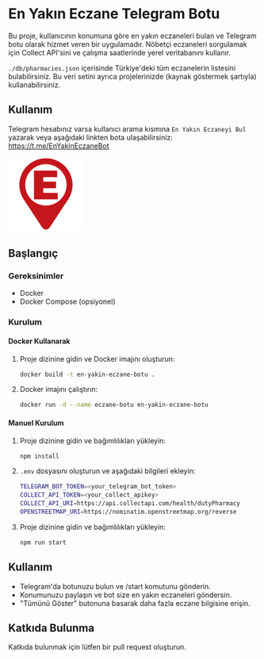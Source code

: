 # En Yakın Eczane Telegram Botu

Bu proje, kullanıcının konumuna göre en yakın eczaneleri bulan ve Telegram botu olarak hizmet veren bir uygulamadır. Nöbetçi eczaneleri sorgulamak için Collect API'sini ve çalışma saatlerinde yerel veritabanını kullanır.

`./db/pharmacies.json` içerisinde Türkiye'deki tüm eczanelerin listesini bulabilirsiniz. Bu veri setini ayrıca projelerinizde (kaynak göstermek şartıyla) kullanabilirsiniz.

## Kullanım

Telegram hesabınız varsa kullanıcı arama kısmına `En Yakın Eczaneyi Bul` yazarak veya aşağıdaki linkten bota ulaşabilirsiniz:
https://t.me/EnYakinEczaneBot

<a href="https://t.me/EnYakinEczaneBot"><img src="./img/bot-logo.png" width="150" /></a>

## Başlangıç

### Gereksinimler

- Docker
- Docker Compose (opsiyonel)

### Kurulum

#### Docker Kullanarak

1. Proje dizinine gidin ve Docker imajını oluşturun:

   ```bash
   docker build -t en-yakin-eczane-botu .
   ```

2. Docker imajını çalıştırın:

   ```bash
   docker run -d --name eczane-botu en-yakin-eczane-botu
   ```

#### Manuel Kurulum

1. Proje dizinine gidin ve bağımlılıkları yükleyin:

   ```bash
   npm install
   ```

2. `.env` dosyasını oluşturun ve aşağıdaki bilgileri ekleyin:

   ```bash
   TELEGRAM_BOT_TOKEN=<your_telegram_bot_token>
   COLLECT_API_TOKEN=<your_collect_apikey>
   COLLECT_API_URI=https://api.collectapi.com/health/dutyPharmacy
   OPENSTREETMAP_URI=https://nominatim.openstreetmap.org/reverse
   ```

3. Proje dizinine gidin ve bağımlılıkları yükleyin:

   ```bash
   npm run start
   ```

## Kullanım
- Telegram'da botunuzu bulun ve /start komutunu gönderin.
- Konumunuzu paylaşın ve bot size en yakın eczaneleri göndersin.
- "Tümünü Göster" butonuna basarak daha fazla eczane bilgisine erişin.

## Katkıda Bulunma
Katkıda bulunmak için lütfen bir pull request oluşturun.
